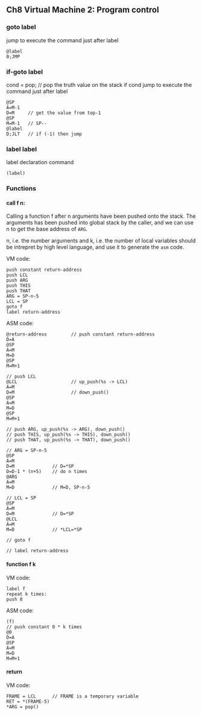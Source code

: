 ## Ch8 Virtual Machine 2: Program control

### goto label
jump to execute the command just after label

    @label
    0;JMP

### if-goto label
cond = pop;     // pop the truth value on the stack
if cond jump to execute the command just after label

    @SP
    A=M-1
    D=M     // get the value from top-1
    @SP
    M=M-1   // SP--
    @label
    D;JLT   // if (-1) then jump

### label label
label declaration command

    (label)

### Functions

#### call f n:
Calling a function f after n arguments have been pushed onto the stack.
The arguments has been pushed into global stack by the caller, and we
can use n to get the base address of `ARG`.

n, i.e. the number arguments and k, i.e. the number of local variables
should be intrepret by high level language, and use it to generate the
`asm` code.

VM code:

    push constant return-address
    push LCL
    push ARG
    push THIS
    push THAT
    ARG = SP-n-5
    LCL = SP
    goto f
    label return-address

ASM code:

    @return-address         // push constant return-address
    D=A
    @SP
    A=M
    M=D
    @SP
    M=M+1

    // push LCL
    @LCL                    // up_push(%s -> LCL)
    A=M
    D=M                     // down_push()
    @SP
    A=M
    M=D
    @SP
    M=M+1

    // push ARG, up_push(%s -> ARG), down_push()
    // push THIS, up_push(%s -> THIS), down_push()
    // push THAT, up_push(%s -> THAT), down_push()

    // ARG = SP-n-5
    @SP
    A=M
    D=M              // D=*SP
    D=D-1 * (n+5)    // do n times
    @ARG
    A=M
    M=D              // M=D, SP-n-5

    // LCL = SP
    @SP
    A=M
    D=M              // D=*SP
    @LCL
    A=M
    M=D              // *LCL=*SP

    // goto f

    // label return-address

#### function f k

VM code:

    label f
    repeat k times:
    push 0

ASM code:

    (f)
    // push constant 0 * k times
    @0
    D=A
    @SP
    A=M
    M=D
    M=M+1

#### return

VM code:

    FRAME = LCL      // FRAME is a temporary variable
    RET = *(FRAME-5)
    *ARG = pop()
